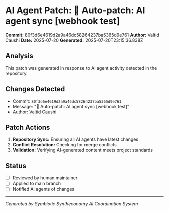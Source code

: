 # AI Agent Patch: 🤖 Auto-patch: AI agent sync [webhook test]

**Commit:** 80f3d6e4619d2a9a46dc58264237ba5365d9e761
**Author:** Valtid Caushi
**Date:** 2025-07-20
**Generated:** 2025-07-20T23:15:36.838Z

## Analysis

This patch was generated in response to AI agent activity detected in the repository.

## Changes Detected

- Commit: `80f3d6e4619d2a9a46dc58264237ba5365d9e761`
- Message: "🤖 Auto-patch: AI agent sync [webhook test]"
- Author: Valtid Caushi

## Patch Actions

1. **Repository Sync:** Ensuring all AI agents have latest changes
2. **Conflict Resolution:** Checking for merge conflicts
3. **Validation:** Verifying AI-generated content meets project standards

## Status

- [ ] Reviewed by human maintainer
- [ ] Applied to main branch
- [ ] Notified AI agents of changes

---
*Generated by Symbiotic Syntheconomy AI Coordination System*
